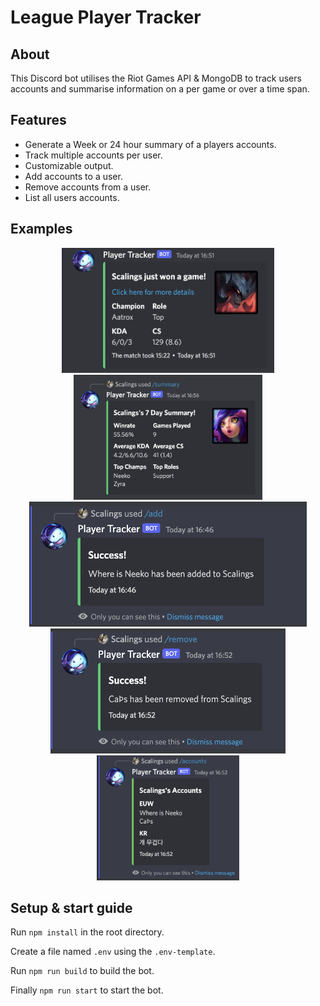 # League Player Tracker

## About
This Discord bot utilises the Riot Games API & MongoDB to track users accounts and summarise information on a per game or over a time span. 

## Features 
- Generate a Week or 24 hour summary of a players accounts.
- Track multiple accounts per user.
- Customizable output.
- Add accounts to a user.
- Remove accounts from a user.
- List all users accounts.

## Examples
<div align="middle">
<img src="assets/images/Match-1.png" height="200">
<img src="assets/images/7-Day-1.png" height="200">
<img src="assets/images/Add.png" height="200">
<img src="assets/images/Remove.png" height="200">
<img src="assets/images/Accounts.png" height="200">
</div>

## Setup & start guide
Run `npm install` in the root directory.

Create a file named `.env` using the `.env-template`.

Run `npm run build` to build the bot.

Finally `npm run start` to start the bot. 


